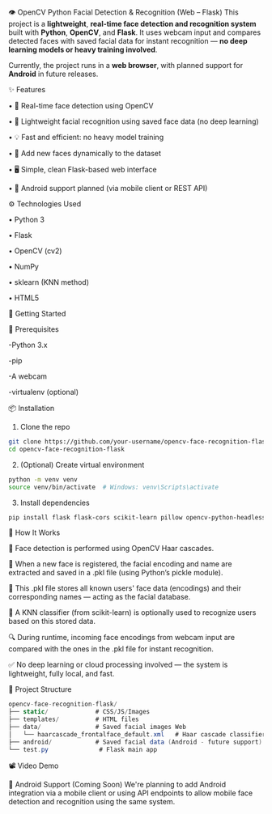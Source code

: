 👁️ OpenCV Python Facial Detection & Recognition (Web – Flask)
This project is a **lightweight**, **real-time face detection and recognition system** built with **Python**, **OpenCV**, and **Flask**. It uses webcam input and compares detected faces with saved facial data for instant recognition — **no deep learning models or heavy training involved**.

Currently, the project runs in a **web browser**, with planned support for **Android** in future releases.

✨ Features

 • 🎯 Real-time face detection using OpenCV

 • 👤 Lightweight facial recognition using saved face data (no deep learning)

 • 💡 Fast and efficient: no heavy model training

 • 📸 Add new faces dynamically to the dataset

 • 🖥️ Simple, clean Flask-based web interface

 • 📱 Android support planned (via mobile client or REST API)

⚙️ Technologies Used

 • Python 3

 • Flask

 • OpenCV (cv2)

 • NumPy

 • sklearn (KNN method)

 • HTML5 

🚀 Getting Started

🔧 Prerequisites

-Python 3.x

-pip

-A webcam

-virtualenv (optional)

📦 Installation

1) Clone the repo

 ``` bash
git clone https://github.com/your-username/opencv-face-recognition-flask.git
cd opencv-face-recognition-flask
```

2) (Optional) Create virtual environment

```bash
python -m venv venv
source venv/bin/activate  # Windows: venv\Scripts\activate
```

3) Install dependencies

```bash
pip install flask flask-cors scikit-learn pillow opencv-python-headless numpy
```


🧠 How It Works

📸 Face detection is performed using OpenCV Haar cascades.

🧬 When a new face is registered, the facial encoding and name are extracted and saved in a .pkl file (using Python’s pickle module).

📂 This .pkl file stores all known users' face data (encodings) and their corresponding names — acting as the facial database.

🧠 A KNN classifier (from scikit-learn) is optionally used to recognize users based on this stored data.

🔍 During runtime, incoming face encodings from webcam input are compared with the ones in the .pkl file for instant recognition.

✅ No deep learning or cloud processing involved — the system is lightweight, fully local, and fast.

📁 Project Structure

```csharp
opencv-face-recognition-flask/
├── static/             # CSS/JS/Images
├── templates/          # HTML files
├── data/               # Saved facial images Web
│   └── haarcascade_frontalface_default.xml   # Haar cascade classifier
├── android/            # Saved facial data (Android - future support)
└── test.py              # Flask main app
```

📽️ Video Demo



📱 Android Support (Coming Soon)
We're planning to add Android integration via a mobile client or using API endpoints to allow mobile face detection and recognition using the same system.
